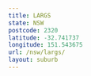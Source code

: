 ```yaml
---
title: LARGS
state: NSW
postcode: 2320
latitude: -32.741737
longitude: 151.543675
url: /nsw/largs/
layout: suburb
---
```

